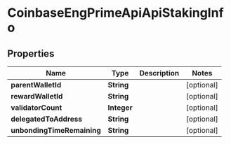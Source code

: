 
# CoinbaseEngPrimeApiApiStakingInfo

## Properties
Name | Type | Description | Notes
------------ | ------------- | ------------- | -------------
**parentWalletId** | **String** |  |  [optional]
**rewardWalletId** | **String** |  |  [optional]
**validatorCount** | **Integer** |  |  [optional]
**delegatedToAddress** | **String** |  |  [optional]
**unbondingTimeRemaining** | **String** |  |  [optional]



